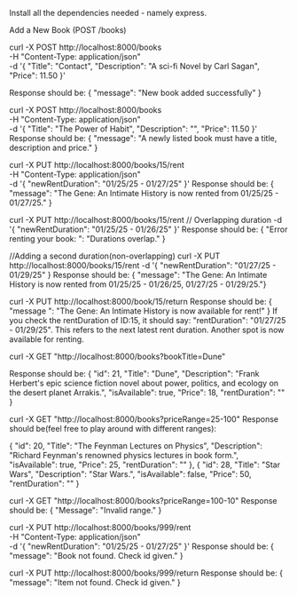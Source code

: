 Install all the dependencies needed - namely express.

Add a New Book (POST /books)

curl -X POST http://localhost:8000/books \
-H "Content-Type: application/json" \
-d '{
    "Title": "Contact",
    "Description": "A sci-fi Novel by Carl Sagan",
    "Price": 11.50
}'

Response should be: { "message": "New book added successfully" }


curl -X POST http://localhost:8000/books \
-H "Content-Type: application/json" \
-d '{
    "Title": "The Power of Habit",
    "Description": "",
    "Price": 11.50
}'
Response should be: { "message": "A newly listed book must have a title, description and price." }

curl -X PUT http://localhost:8000/books/15/rent \
-H "Content-Type: application/json" \
-d '{
    "newRentDuration": "01/25/25 - 01/27/25"
}'
Response should be: { "message": "The Gene: An Intimate History is now rented from 01/25/25 - 01/27/25." }


curl -X PUT http://localhost:8000/books/15/rent
// Overlapping duration
-d '{
    "newRentDuration": "01/25/25 - 01/26/25"
}'
Response should be: { "Error renting your book: ": "Durations overlap." }


//Adding a second duration(non-overlapping)
curl -X PUT http://localhost:8000/books/15/rent
-d '{
  "newRentDuration": "01/27/25 - 01/29/25"
}
Response should be: { "message": "The Gene: An Intimate History is now rented from 01/25/25 - 01/26/25, 01/27/25 - 01/29/25."}

curl -X PUT http://localhost:8000/book/15/return
Response should be: { "message ": "The Gene: An Intimate History is now available for rent!" }
If you check the rentDuration of ID:15, it should say: "rentDuration": "01/27/25 - 01/29/25".
This refers to the next latest rent duration. Another spot is now available for renting.

curl -X GET "http://localhost:8000/books?bookTitle=Dune"

Response should be:
{
    "id": 21,
    "Title": "Dune",
    "Description": "Frank Herbert's epic science fiction novel about power, politics, and ecology on the desert planet Arrakis.",
    "isAvailable": true,
    "Price": 18,
    "rentDuration": ""
}


curl -X GET "http://localhost:8000/books?priceRange=25-100"
Response should be(feel free to play around with different ranges):

{
        "id": 20,
        "Title": "The Feynman Lectures on Physics",
        "Description": "Richard Feynman's renowned physics lectures in book form.",
        "isAvailable": true,
        "Price": 25,
        "rentDuration": ""
},
{
        "id": 28,
        "Title": "Star Wars",
        "Description": "Star Wars.",
        "isAvailable": false,
        "Price": 50,
        "rentDuration": ""
}

curl -X GET "http://localhost:8000/books?priceRange=100-10"
Response should be: { "Message": "Invalid range." }


curl -X PUT http://localhost:8000/books/999/rent \
-H "Content-Type: application/json" \
-d '{
    "newRentDuration": "01/25/25 - 01/27/25"
}'
Response should be: { "message": "Book not found. Check id given." }

curl -X PUT http://localhost:8000/books/999/return
Response should be: { "message": "Item not found. Check id given." }




